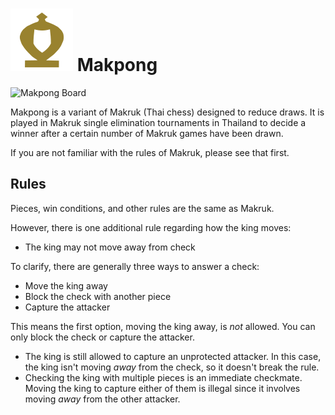 # ![Makpong](https://github.com/gbtami/pychess-variants/blob/master/static/icons/makpong.svg) Makpong

![Makpong Board](https://github.com/gbtami/pychess-variants/blob/master/static/images/MakrukGuide/Makruk.png?raw=true)

Makpong is a variant of Makruk (Thai chess) designed to reduce draws. It is played in Makruk single elimination tournaments in Thailand to decide a winner after a certain number of Makruk games have been drawn.

If you are not familiar with the rules of Makruk, please see that first.

## Rules

Pieces, win conditions, and other rules are the same as Makruk.

However, there is one additional rule regarding how the king moves:
* The king may not move away from check

To clarify, there are generally three ways to answer a check:
* Move the king away
* Block the check with another piece
* Capture the attacker

This means the first option, moving the king away, is *not* allowed. You can only block the check or capture the attacker.
* The king is still allowed to capture an unprotected attacker. In this case, the king isn't moving *away* from the check, so it doesn't break the rule.
* Checking the king with multiple pieces is an immediate checkmate. Moving the king to capture either of them is illegal since it involves moving *away* from the other attacker.

